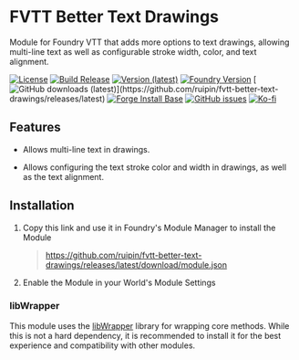 # FVTT Better Text Drawings
Module for Foundry VTT that adds more options to text drawings, allowing multi-line text as well as configurable stroke width, color, and text alignment.

[![License](https://img.shields.io/github/license/ruipin/fvtt-better-text-drawings)](LICENSE)
[![Build Release](https://github.com/ruipin/fvtt-better-text-drawings/workflows/Build%20Release/badge.svg)](https://github.com/ruipin/fvtt-better-text-drawings/releases/latest)
[![Version (latest)](https://img.shields.io/github/v/release/ruipin/fvtt-better-text-drawings)](https://github.com/ruipin/fvtt-better-text-drawings/releases/latest)
[![Foundry Version](https://img.shields.io/badge/dynamic/json.svg?url=https://github.com/ruipin/fvtt-better-text-drawings/releases/latest/download/module.json&label=Foundry%20Version&query=$.compatibleCoreVersion&colorB=blueviolet)](https://github.com/ruipin/fvtt-better-text-drawings/releases/latest)
[![GitHub downloads (latest)](https://img.shields.io/badge/dynamic/json?label=Downloads@latest&query=assets[?(@.name.includes('zip'))].download_count&url=https://api.github.com/repos/ruipin/fvtt-better-text-drawings/releases/latest&color=green)](https://github.com/ruipin/fvtt-better-text-drawings/releases/latest)
[![Forge Install Base](https://img.shields.io/badge/dynamic/json?label=Forge%20Install%20Base&query=package.installs&suffix=%&url=https://forge-vtt.com/api/bazaar/package/better-text-drawings&colorB=brightgreen)](https://forge-vtt.com/)
[![GitHub issues](https://img.shields.io/github/issues-raw/ruipin/fvtt-better-text-drawings)](https://github.com/ruipin/fvtt-better-text-drawings/issues)
[![Ko-fi](https://img.shields.io/badge/-buy%20me%20a%20coffee-%23FF5E5B?logo=Ko-fi&logoColor=white)](https://ko-fi.com/ruipin)


## Features

* Allows multi-line text in drawings.

* Allows configuring the text stroke color and width in drawings, as well as the text alignment.


## Installation
1. Copy this link and use it in Foundry's Module Manager to install the Module

    > https://github.com/ruipin/fvtt-better-text-drawings/releases/latest/download/module.json

2. Enable the Module in your World's Module Settings


### libWrapper

This module uses the [libWrapper](https://github.com/ruipin/fvtt-better-text-drawings) library for wrapping core methods. While this is not a hard dependency, it is recommended to install it for the best experience and compatibility with other modules.